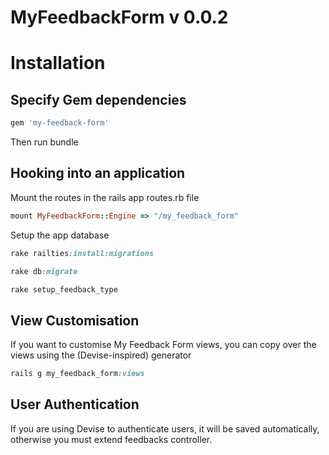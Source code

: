 # MyFeedbackForm v 0.0.2

# Installation

## Specify Gem dependencies

```ruby
gem 'my-feedback-form'
```

Then run bundle


## Hooking into an application
Mount the routes in the rails app routes.rb file

```ruby
mount MyFeedbackForm::Engine => "/my_feedback_form"
```

Setup the app database

```ruby
rake railties:install:migrations

rake db:migrate

rake setup_feedback_type
```

## View Customisation

If you want to customise My Feedback Form views, you can copy over the views using the (Devise-inspired) generator


```ruby
rails g my_feedback_form:views
```

## User Authentication

If you are using Devise to authenticate users, it will be saved automatically, otherwise you must extend feedbacks controller.